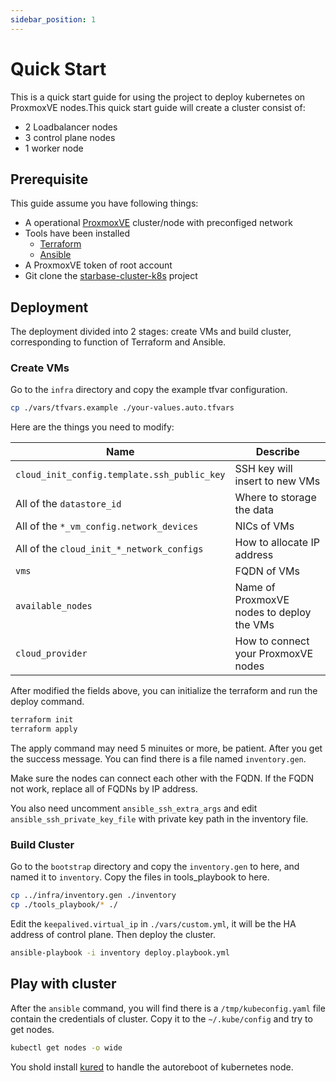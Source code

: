 ```yaml
---
sidebar_position: 1
---
```


# Quick Start

This is a quick start guide for using the project to deploy kubernetes on ProxmoxVE nodes.This quick start guide will create a cluster consist of:

- 2 Loadbalancer nodes
- 3 control plane nodes
- 1 worker node

## Prerequisite

This guide assume you have following things:

- A operational [ProxmoxVE](https://www.proxmox.com/en/products/proxmox-virtual-environment/overview) cluster/node with preconfiged network
- Tools have been installed
  - [Terraform](https://developer.hashicorp.com/terraform)
  - [Ansible](https://www.ansible.com/)
- A ProxmoxVE token of root account
- Git clone the [starbase-cluster-k8s](https://github.com/vnwnv/starbase-cluster-k8s/tree/main) project

## Deployment

The deployment divided into 2 stages: create VMs and build cluster, corresponding to function of Terraform and Ansible.

### Create VMs

Go to the `infra` directory and copy the example tfvar configuration.

```bash
cp ./vars/tfvars.example ./your-values.auto.tfvars
```

Here are the things you need to modify:

| Name                                        | Describe                                  |
| ------------------------------------------- | ----------------------------------------- |
| `cloud_init_config.template.ssh_public_key` | SSH key will insert to new VMs            |
| All of the `datastore_id`                   | Where to storage the data                 |
| All of the `*_vm_config.network_devices`    | NICs of VMs                               |
| All of the `cloud_init_*_network_configs`   | How to allocate IP address                |
| `vms`                                       | FQDN of VMs                               |
| `available_nodes`                           | Name of ProxmoxVE nodes to deploy the VMs |
| `cloud_provider`                            | How to connect your ProxmoxVE nodes       |

After modified the fields above, you can initialize the terraform and run the deploy command.

```bash
terraform init
terraform apply
```

The apply command may need 5 minuites or more, be patient. After you get the success message. You can find there is a file named `inventory.gen`.

Make sure the nodes can connect each other with the FQDN. If the FQDN not work, replace all of FQDNs by IP address.

You also need uncomment `ansible_ssh_extra_args` and edit `ansible_ssh_private_key_file` with private key path in the inventory file.

### Build Cluster

Go to the `bootstrap` directory and copy the `inventory.gen` to here, and named it to `inventory`. Copy the files in tools_playbook to here.

```bash
cp ../infra/inventory.gen ./inventory
cp ./tools_playbook/* ./
```

Edit the `keepalived.virtual_ip` in `./vars/custom.yml`, it will be the HA address of control plane. Then deploy the cluster.

```bash
ansible-playbook -i inventory deploy.playbook.yml
```

## Play with cluster

After the `ansible` command, you will find there is a `/tmp/kubeconfig.yaml` file contain the credentials of cluster. Copy it to the `~/.kube/config` and try to get nodes.

```bash
kubectl get nodes -o wide
```

You shold install [kured](https://github.com/kubereboot/kured) to handle the autoreboot of kubernetes node.
